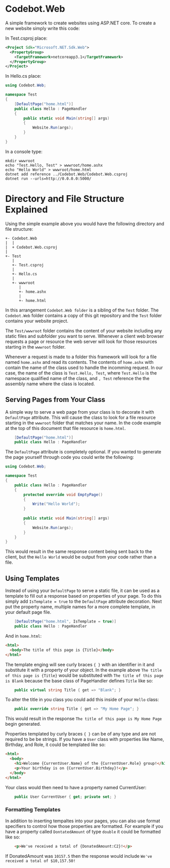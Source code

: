 # Codebot.Web

A simple framework to create websites using ASP.NET core. To create a new website simply write this code:

In Test.csproj place:

```xml
<Project Sdk="Microsoft.NET.Sdk.Web">
  <PropertyGroup>
    <TargetFramework>netcoreapp3.1</TargetFramework>
  </PropertyGroup>
</Project>
```
In Hello.cs place:

```csharp
using Codebot.Web;

namespace Test
{
    [DefaultPage("home.html")]
    public class Hello : PageHandler
    {
        public static void Main(string[] args)
        {
            Website.Run(args);
        }
    }
}
```

In a console type:

```console
mkdir wwwroot
echo "Test.Hello, Test" > wwwroot/home.ashx
echo "Hello World" > wwwroot/home.html
dotnet add reference ../Codebot.Web/Codebot.Web.csproj
dotnet run --urls=http://0.0.0.0:5000/
```

# Directory and File Structure Explained

Using the simple example above you would have the following directory and file structure:

```console
+- Codebot.Web
|  |
|  + Codebot.Web.csproj
|
+- Test
   |
   +- Test.csproj 
   |
   +- Hello.cs 
   |
   +- wwwroot
      |
      +- home.ashx
      |
      +- home.html
```

In this arrangement ``Codebot.Web folder`` is a sibling of the ``Test`` folder. The ``Codebot.Web`` folder contains a copy of this git repository and the ``Test`` folder contains your website project.

The ``Test/wwwroot`` folder contains the content of your website including any static files and subfolder you want to serve. Whenever a client web browser requests a page or resource the web server will look for those resources starting in the ``wwwroot`` folder.

Whenever a request is made to a folder this framework will look for a file named ``home.ashx`` and read its contents. The contents of ``home.ashx`` with contain the name of the class used to handle the incomming request. In our case, the name of the class is ``Test.Hello, Test``, where ``Test.Hello`` is the namespace qualified name of the class, and ``, Test`` reference the the assembly name where the class is located.

## Serving Pages from Your Class

A simple way to serve a web page from your class is to decorate it with ``DefaultPage`` attribute. This will cause the class to look for a file resource starting in the ``wwwroot`` folder that matches your name. In the code example at the top of this document that file resource is ``home.html``.

```csharp
    [DefaultPage("home.html")]
    public class Hello : PageHandler
```

The ``DefaultPage`` attribute is completely optional. If you wanted to generate the page yourself through code you could write the following:

```csharp
using Codebot.Web;

namespace Test
{
    public class Hello : PageHandler
    {
        protected override void EmptyPage()
        {
            Write("Hello World");
        }
        
        public static void Main(string[] args)
        {
            Website.Run(args);
        }
    }
}
```

This would result in the same response content being sent back to the client, but the ``Hello World`` would be output from your code rather than a file.

## Using Templates

Instead of using your ``DefaultPage`` to serve a static file, it can be used as a template to fill out a response based on properties of your page. To do this simply add ``IsTemplate = true`` to the ``DefaultPage`` attribute decoration. Next put the property name, multiple names for a more complete template, in your default page file.

```csharp
    [DefaultPage("home.html", IsTemplate = true)]
    public class Hello : PageHandler
```

And in ``home.html``:

```html
<html>
  <body>The title of this page is {Title}</body>
</html>
```

The template enging will see curly braces ``{ }`` with an identifier in it and substitute it with a property of your object. In the example above ``The title of this page is {Title}`` would be substituted with ``The title of this page is Blank`` because the base class of PageHandler defines ``Title`` like so: 

```csharp
    public virtual string Title { get => "Blank"; }
```

To alter the title in you class you could add this inside of your ``Hello`` class:

```csharp
    public override string Title { get => "My Home Page"; }
```

This would result in the response ``The title of this page is My Home Page`` begin generated.

Properties templated by curly braces ``{ }`` can be of any type and are not required to be be strings. If you have a ``User`` class with properties like Name, Birthday, and Role, it could be templated like so:

```html
<html>
  <body>
	<h1>Welcome {CurrentUser.Name} of the {CurrentUser.Role} group!</h1>
	<p>Your birthday is on {CurrentUser.Birthday}!</p>
  </body>
</html>
```

Your class would then need to have a property named CurrentUser:

```csharp
    public User CurrentUser { get; private set; }
```

### Formatting Templates

In addition to inserting tempaltes into your pages, you can also use format specifiers to control how those properties are formatted. For example if you have a property called ``DontatedAmount`` of type ``double`` it could be formatted like so:

```html
	<p>We've received a total of {DonatedAmount:C2}!</p>
```

If DonatedAmount was ``10157.5`` then the response would include ``We've received a total of $10,157.50!``
